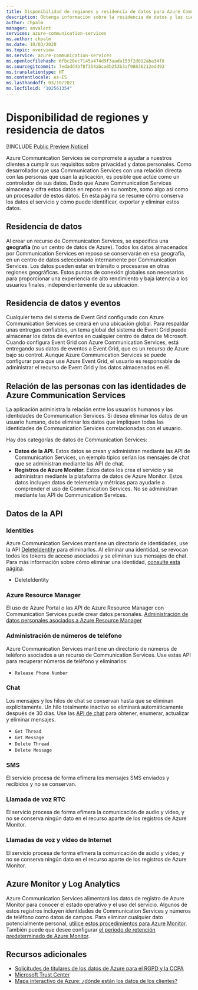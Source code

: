 ```yaml
---
title: Disponibilidad de regiones y residencia de datos para Azure Communication Services
description: Obtenga información sobre la residencia de datos y las cuestiones relacionadas con la privacidad en Azure Communication Services.
author: chpalm
manager: anvalent
services: azure-communication-services
ms.author: chpalm
ms.date: 10/03/2020
ms.topic: overview
ms.service: azure-communication-services
ms.openlocfilehash: 6fbc20ec7145a474d9f3aada153f2d012aba34f8
ms.sourcegitcommit: 7edadd4bf8f354abca0b253b3af98836212edd93
ms.translationtype: HT
ms.contentlocale: es-ES
ms.lasthandoff: 03/10/2021
ms.locfileid: "102561354"
---
```

# <a name="region-availability-and-data-residency"></a>Disponibilidad de regiones y residencia de datos

[!INCLUDE [Public Preview Notice](../includes/public-preview-include.md)]

Azure Communication Services se compromete a ayudar a nuestros clientes a cumplir sus requisitos sobre privacidad y datos personales. Como desarrollador que usa Communication Services con una relación directa con las personas que usan la aplicación, es posible que actúe como un controlador de sus datos. Dado que Azure Communication Services almacena y cifra estos datos en reposo en su nombre, somo algo así como un procesador de estos datos. En esta página se resume cómo conserva los datos el servicio y cómo puede identificar, exportar y eliminar estos datos.

## <a name="data-residency"></a>Residencia de datos

Al crear un recurso de Communication Services, se especifica una **geografía** (no un centro de datos de Azure). Todos los datos almacenados por Communication Services en reposo se conservarán en esa geografía, en un centro de datos seleccionado internamente por Communication Services. Los datos pueden estar en tránsito o procesarse en otras regiones geográficas. Estos puntos de conexión globales son necesarios para proporcionar una experiencia de alto rendimiento y baja latencia a los usuarios finales, independientemente de su ubicación.

## <a name="data-residency-and-events"></a>Residencia de datos y eventos

Cualquier tema del sistema de Event Grid configurado con Azure Communication Services se creará en una ubicación global. Para respaldar unas entregas confiables, un tema global del sistema de Event Grid puede almacenar los datos de eventos en cualquier centro de datos de Microsoft. Cuando configura Event Grid con Azure Communication Services, está entregando sus datos de eventos a Event Grid, que es un recurso de Azure bajo su control. Aunque Azure Communication Services se puede configurar para que use Azure Event Grid, el usuario es responsable de administrar el recurso de Event Grid y los datos almacenados en él.

## <a name="relating-humans-to-azure-communication-services-identities"></a>Relación de las personas con las identidades de Azure Communication Services

La aplicación administra la relación entre los usuarios humanos y las identidades de Communication Services. Si desea eliminar los datos de un usuario humano, debe eliminar los datos que impliquen todas las identidades de Communication Services correlacionadas con el usuario.

Hay dos categorías de datos de Communication Services:
- **Datos de la API.** Estos datos se crean y administran mediante las API de Communication Services, un ejemplo típico serían los mensajes de chat que se administran mediante las API de chat.
- **Registros de Azure Monitor.** Estos datos los crea el servicio y se administran mediante la plataforma de datos de Azure Monitor. Estos datos incluyen datos de telemetría y métricas para ayudarle a comprender el uso de Communication Services. No se administran mediante las API de Communication Services.

## <a name="api-data"></a>Datos de la API

### <a name="identities"></a>Identities

Azure Communication Services mantiene un directorio de identidades, use la API [DeleteIdentity](/rest/api/communication/communicationidentity/delete) para eliminarlos. Al eliminar una identidad, se revocan todos los tokens de acceso asociados y se eliminan sus mensajes de chat. Para más información sobre cómo eliminar una identidad, [consulte esta página](../quickstarts/access-tokens.md).

- DeleteIdentity

### <a name="azure-resource-manager"></a>Azure Resource Manager

El uso de Azure Portal o las API de Azure Resource Manager con Communication Services puede crear datos personales. [Administración de datos personales asociados a Azure Resource Manager](../../azure-resource-manager/management/resource-manager-personal-data.md)

### <a name="telephone-number-management"></a>Administración de números de teléfono

Azure Communication Services mantiene un directorio de números de teléfono asociados a un recurso de Communication Services. Use estas API para recuperar números de teléfono y eliminarlos:
- `Release Phone Number`

### <a name="chat"></a>Chat

Los mensajes y los hilos de chat se conservan hasta que se eliminan explícitamente. Un hilo totalmente inactivo se eliminará automáticamente después de 30 días. Use las [API de chat](/rest/api/communication/chat/deletechatmessage/deletechatmessage) para obtener, enumerar, actualizar y eliminar mensajes.

- `Get Thread`
- `Get Message`
- `Delete Thread`
- `Delete Message`

### <a name="sms"></a>SMS

El servicio procesa de forma efímera los mensajes SMS enviados y recibidos y no se conservan.

### <a name="pstn-voice-calling"></a>Llamada de voz RTC

El servicio procesa de forma efímera la comunicación de audio y vídeo, y no se conserva ningún dato en el recurso aparte de los registros de Azure Monitor.

### <a name="internet-voice-and-video-calling"></a>Llamadas de voz y vídeo de Internet

El servicio procesa de forma efímera la comunicación de audio y vídeo, y no se conserva ningún dato en el recurso aparte de los registros de Azure Monitor.

## <a name="azure-monitor-and-log-analytics"></a>Azure Monitor y Log Analytics

Azure Communication Services alimentará los datos de registro de Azure Monitor para conocer el estado operativo y el uso del servicio. Algunos de estos registros incluyen identidades de Communication Services y números de teléfono como datos de campos. Para eliminar cualquier dato potencialmente personal, [utilice estos procedimientos para Azure Monitor](../../azure-monitor/logs/personal-data-mgmt.md). También puede que desee configurar [el período de retención predeterminado de Azure Monitor](../../azure-monitor/logs/manage-cost-storage.md).

## <a name="additional-resources"></a>Recursos adicionales

- [Solicitudes de titulares de los datos de Azure para el RGPD y la CCPA](/microsoft-365/compliance/gdpr-dsr-azure)
- [Microsoft Trust Center](https://www.microsoft.com/trust-center/privacy/data-location)
- [Mapa interactivo de Azure: ¿dónde están los datos de los clientes?](https://azuredatacentermap.azurewebsites.net/)
